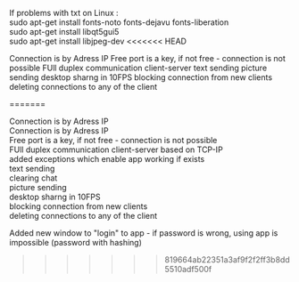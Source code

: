If problems with txt on Linux :  
  sudo apt-get install fonts-noto fonts-dejavu fonts-liberation  
  sudo apt-get install libqt5gui5    
  sudo apt-get install libjpeg-dev
<<<<<<< HEAD
  
  Connection is by Adress IP
  Free port is a key, if not free - connection is not possible
  FUll duplex communication client-server
  text sending
  picture sending
  desktop sharng in 10FPS
  blocking connection from new clients
  deleting connections to any of the client
  
=======
    
  Connection is by Adress IP  
Connection is by Adress IP  
 Free port is a key, if not free - connection is not possible   
FUll duplex communication client-server based on TCP-IP  
added exceptions which enable app working if exists  
text sending   
clearing chat  
picture sending   
desktop sharng in 10FPS   
blocking connection from new clients   
deleting connections to any of the client  

Added new window to "login" to app - if password is wrong, using app is impossible (password with hashing)

>>>>>>> 819664ab22351a3af9f2f2ff3b8dd5510adf500f
